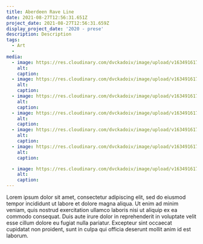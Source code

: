 ```yaml
---
title: Aberdeen Rave Line
date: 2021-08-27T12:56:31.651Z
project_date: 2021-08-27T12:56:31.659Z
display_project_date: '2020 - prese'
description: Description
tags:
  - Art
  - 
media:
  - image: https://res.cloudinary.com/dvckadoiv/image/upload/v1634916174/Soft%20Refresh/aberdeen%20rave%20line/rrrraveline-30-pichi_ermgm1.jpg
    alt:
    caption:
  - image: https://res.cloudinary.com/dvckadoiv/image/upload/v1634916174/Soft%20Refresh/aberdeen%20rave%20line/rrrraveline-20-pichi_j6c7vh.jpg
    alt:
    caption:
  - image: https://res.cloudinary.com/dvckadoiv/image/upload/v1634916175/Soft%20Refresh/aberdeen%20rave%20line/rrrraveline-26-pichi_wsgfqa.jpg
    alt:
    caption:
  - image: https://res.cloudinary.com/dvckadoiv/image/upload/v1634916174/Soft%20Refresh/aberdeen%20rave%20line/rrrraveline-5-pichi_kwnkhm.jpg
    alt:
    caption:
  - image: https://res.cloudinary.com/dvckadoiv/image/upload/v1634916174/Soft%20Refresh/aberdeen%20rave%20line/rrrraveline-52-pichi_npo2j5.jpg
    alt:
    caption:
  - image: https://res.cloudinary.com/dvckadoiv/image/upload/v1634916174/Soft%20Refresh/aberdeen%20rave%20line/rrrraveline-51-pichi_byh4oj.jpg
    alt:
    caption:

  - image: https://res.cloudinary.com/dvckadoiv/image/upload/v1634916175/Soft%20Refresh/aberdeen%20rave%20line/rrrraveline-32-pichi_opmz66.jpg
    alt:
    caption:
---
```

Lorem ipsum dolor sit amet, consectetur adipiscing elit, sed do eiusmod tempor incididunt ut labore et dolore magna aliqua. Ut enim ad minim veniam, quis nostrud exercitation ullamco laboris nisi ut aliquip ex ea commodo consequat. Duis aute irure dolor in reprehenderit in voluptate velit esse cillum dolore eu fugiat nulla pariatur. Excepteur sint occaecat cupidatat non proident, sunt in culpa qui officia deserunt mollit anim id est laborum.